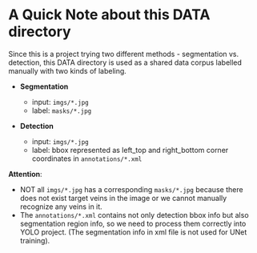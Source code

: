 # A Quick Note about this DATA directory

Since this is a project trying two different methods - segmentation vs. detection, this DATA directory is used as a shared data corpus labelled manually with two kinds of labeling.
- **Segmentation**
  - input: `imgs/*.jpg`
  - label: `masks/*.jpg`

- **Detection**
  - input: `imgs/*.jpg`
  - label: bbox represented as left_top and right_bottom corner coordinates in `annotations/*.xml`

**Attention**:
- NOT all `imgs/*.jpg` has a corresponding `masks/*.jpg` because there does not exist target veins in the image or we cannot manually recognize any veins in it.
- The `annotations/*.xml` contains not only detection bbox info but also segmentation region info, so we need to process them correctly into YOLO project. (The segmentation info in xml file is not used for UNet training).